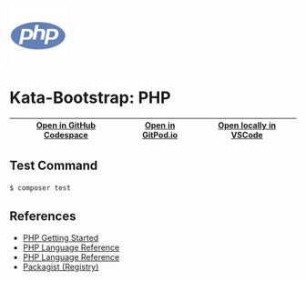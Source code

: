 
<img width="100px" src="php-plain.svg" /></a>
# Kata-Bootstrap: PHP

| [Open in GitHub Codespace](https://github.com/codespaces/new?hide_repo_select=true&repo=rradczewski%2Fkata-bootstraps&ref=php) | [Open in GitPod.io](https://gitpod.io/#https://github.com/rradczewski/kata-bootstraps/tree/php) | [Open locally in VSCode](https://rradczewski.github.io/kata-bootstraps/redirect.html?url=vscode%3A%2F%2Fvscode.git%2Fclone%3Furl%3Dhttps%253A%252F%252Fgithub.com%252Frradczewski%252Fkata-bootstraps.git%26ref%3Dphp) |
|---|---|---|

## Test Command

```sh
$ composer test
```

## References

- [PHP Getting Started](https://www.php.net/manual/en/getting-started.php)
- [PHP Language Reference](https://www.php.net/manual/en/langref.php)
- [PHP Language Reference](https://www.php.net/manual/en/langref.php)
- [Packagist (Registry)](https://packagist.org/)
